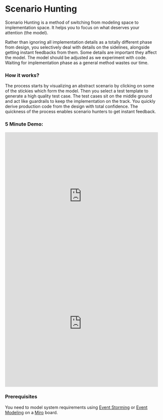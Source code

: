 # Scenario Hunting 
Scenario Hunting is a method of switching from modeling space to implementation space. It helps you to focus on what deserves your attention (the model).


Rather than ignoring all implementation details as a totally different phase from design, you selectively deal with details on the sidelines, alongside getting instant feedbacks from them. Some details are important they affect the model. The model should be adjusted as we experiment with code. Waiting for implementation phase as a general method wastes our time.

### How it works?
The process starts by visualizing an abstract scenario by clicking on some of the stickies which form the model. Then you select a test template to generate a high quality test case. The test cases sit on the middle ground and act like guardrails to keep the implementation on the track. 
You quickly derive production code from the design with total confidence. The quickness of the process enables scenario hunters to get instant feedback.

### 5 Minute Demo:

<!-- tabs:start -->
<!-- tab:Event Storming -->
<iframe style="width:100%" height="420" src="https://www.youtube.com/embed/Ou_TkeMsfXs" title="YouTube video player" frameborder="0" allow="accelerometer; autoplay; clipboard-write; encrypted-media; gyroscope; picture-in-picture" allowfullscreen></iframe>
<!-- tab:Event Modeling -->
<iframe style="width:100%" height="420" src="https://www.youtube.com/embed/mZI3s-hTQVo" title="YouTube video player" frameborder="0" allow="accelerometer; autoplay; clipboard-write; encrypted-media; gyroscope; picture-in-picture" allowfullscreen></iframe>
<!-- tabs:end -->


### Prerequisites
You need to model system requirements using [Event Storming](https://en.wikipedia.org/wiki/Event_storming) or [Event Modeling](https://eventmodeling.org/) on a [Miro](https://miro.com) board.

